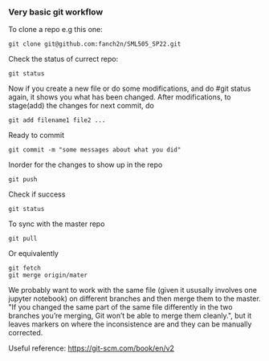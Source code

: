 ### Very basic git workflow
To clone a repo e.g this one:
```
git clone git@github.com:fanch2n/SML505_SP22.git
```
Check the status of currect repo:
```
git status
```
Now if you create a new file or do some modifications, and do #git status again, it shows you what has been changed.
After modifications, to stage(add) the changes for next commit, do
```
git add filename1 file2 ...
``` 
Ready to commit
```
git commit -m "some messages about what you did"
```
Inorder for the changes to show up in the repo
```
git push
```
Check if success
```
git status
```


To sync with the master repo
```
git pull
```
Or equivalently
```
git fetch 
git merge origin/mater
```

We probably want to work with the same file (given it ususally involves one jupyter notebook) on different branches and then merge them to the master. 
"If you changed the same part of the same file differently in the two branches you’re merging, Git won’t be able to merge them cleanly.", but it leaves markers on where the inconsistence are
and they can be manually corrected. 

Useful reference: https://git-scm.com/book/en/v2
